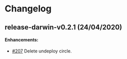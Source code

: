 # Changelog

## release-darwin-v0.2.1 (24/04/2020)

#### Enhancements:

- [#207](https://github.com/ZupIT/darwin-application/pull/207) Delete undeploy circle.

